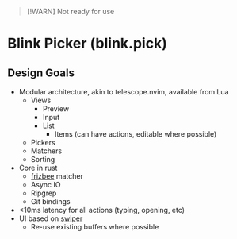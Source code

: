 > [!WARN]
> Not ready for use

# Blink Picker (blink.pick)

## Design Goals

- Modular architecture, akin to telescope.nvim, available from Lua
  - Views
    - Preview
    - Input
    - List
      - Items (can have actions, editable where possible)
  - Pickers
  - Matchers
  - Sorting
- Core in rust
  - [frizbee](https://github.com/saghen/frizbee) matcher
  - Async IO
  - Ripgrep
  - Git bindings
- <10ms latency for all actions (typing, opening, etc)
- UI based on [swiper](https://github.com/abo-abo/swiper)
  - Re-use existing buffers where possible

